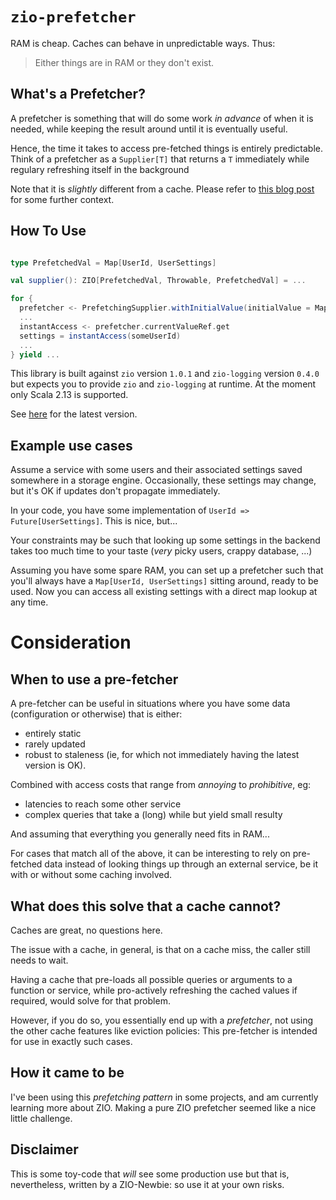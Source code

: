 # `zio-prefetcher`

RAM is cheap. Caches can behave in unpredictable ways. Thus:

> Either things are in RAM or they don't exist.

## What's a Prefetcher?
 
A prefetcher is something that will do some work _in advance_ of when it is needed, while keeping the result around until it is eventually useful.

Hence, the time it takes to access pre-fetched things is entirely predictable. Think of a prefetcher as a `Supplier[T]` 
that returns a `T` immediately while regulary refreshing itself in the background  

Note that it is _slightly_ different from a cache. Please refer to [this blog post](https://j3t.ch/tech/prefetching-pattern/) for some further context.


## How To Use

```scala

type PrefetchedVal = Map[UserId, UserSettings]

val supplier(): ZIO[PrefetchedVal, Throwable, PrefetchedVal] = ...

for {
  prefetcher <- PrefetchingSupplier.withInitialValue(initialValue = Map(), supplier = supplier(), updateInterval = 1.second)
  ...
  instantAccess <- prefetcher.currentValueRef.get
  settings = instantAccess(someUserId)
  ...
} yield ...


```

This library is built against `zio` version `1.0.1` and `zio-logging` version `0.4.0` but expects you to provide `zio` and `zio-logging` at runtime. At the moment only Scala 2.13 is supported.

See [here](https://search.maven.org/search?q=g:ch.j3t%20AND%20a:zio-prefetcher_2.13) for the latest version.

## Example use cases

Assume a service with some users and their associated settings saved somewhere in a storage engine. 
Occasionally, these settings may change, but it's OK if updates don't propagate immediately.

In your code, you have some implementation of `UserId => Future[UserSettings]`. This is nice, but...

Your constraints may be such that looking up some settings in the backend takes too much time to your taste (_very_ picky users, crappy database, ...)

Assuming you have some spare RAM, you can set up a prefetcher such that you'll always have a `Map[UserId, UserSettings]`
sitting around, ready to be used. Now you can access all existing settings with a direct map lookup at any time.

# Consideration

## When to use a pre-fetcher

A pre-fetcher can be useful in situations where you have some data (configuration or otherwise) that is either:
 - entirely static
 - rarely updated 
 - robust to staleness (ie, for which not immediately having the latest version is OK).
  
Combined with access costs that range from _annoying_ to _prohibitive_, eg:
 - latencies to reach some other service
 - complex queries that take a (long) while but yield small resulty
 
And assuming that everything you generally need fits in RAM...

For cases that match all of the above, it can be interesting to rely on pre-fetched data instead of looking things up
through an external service, be it with or without some caching involved.

## What does this solve that a cache cannot?

Caches are great, no questions here.

The issue with a cache, in general, is that on a cache miss, the caller still needs to wait.  

Having a cache that pre-loads all possible queries or arguments to a function or service, while pro-actively refreshing 
the cached values if required, would solve for that problem.

However, if you do so, you essentially end up with a _prefetcher_, not using the other cache features like eviction policies: 
This pre-fetcher is intended for use in exactly such cases.  

## How it came to be

I've been using this _prefetching pattern_ in some projects, and am currently learning more about ZIO. 
Making a pure ZIO prefetcher seemed like a nice little challenge. 

## Disclaimer

This is some toy-code that _will_ see some production use but that is, nevertheless, written by a ZIO-Newbie: so use it at your own risks.